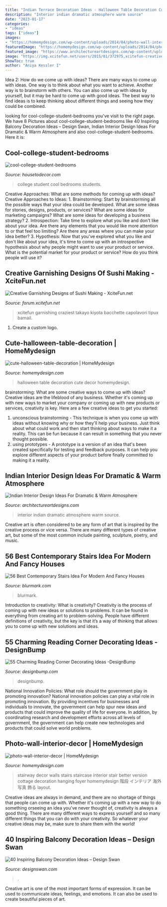 ```yaml
---
title: "Indian Terrace Decoration Ideas - Halloween Table Decoration Cute Decor Homemydesign"
description: "Interior indian dramatic atmosphere warm source"
date: "2023-01-17"
categories:
- "ideas"
tags: ["ideas"]
images:
- "https://homemydesign.com/wp-content/uploads/2014/04/photo-wall-interior-decor.jpg"
featuredImage: "https://homemydesign.com/wp-content/uploads/2014/04/photo-wall-interior-decor.jpg"
featured_image: "https://www.architectureartdesigns.com/wp-content/uploads/2015/02/257.jpg"
image: "https://img.xcitefun.net/users/2015/01/372975,xcitefun-creative-sushi-14.jpg"
ShowToc: true
author: "Aniya Kessler I"
---
```



Idea 2: How do we come up with ideas?
There are many ways to come up with ideas. One way is to think about what you want to achieve. Another way is to brainstorm with others. You can also come up with ideas by yourself, but it may be hard to come up with good ideas. The best way to find ideas is to keep thinking about different things and seeing how they could be combined.

	

		
looking for cool-college-student-bedrooms you've visit to the right page. We have 8 Pictures about cool-college-student-bedrooms like 40 Inspiring Balcony Decoration Ideas – Design Swan, Indian Interior Design Ideas For Dramatic &amp; Warm Atmosphere and also cool-college-student-bedrooms. Here it is:
		
    
## Cool-college-student-bedrooms

<img loading=lazy src="https://housetodecor.com/wp-content/uploads/2020/05/cool-college-student-bedrooms.jpg" onerror="this.onerror=null;this.src='https://tse4.mm.bing.net/th?id=OIP.vNS-vRIGTnTNii3q-dBrhgHaJ4&amp;pid=15.1';" alt="cool-college-student-bedrooms">

_Source: housetodecor.com_

>college student cool bedrooms students. 

	

Creative Approaches: What are some methods for coming up with ideas?
Creative Approaches to Ideas: 1. Brainstorming: Start by brainstorming all the possible ways that your idea could be developed. What are some ideas for stories, designs, products, or services? What are some ideas for marketing campaigns? What are some ideas for developing a business strategy? 2. Introspection: Take time to explore what you like and don't like about your idea. Are there any elements that you would like more attention to or that feel too limiting? Are there any areas where you can make your idea better? 3. Hypothesis: Now that you've explored what you like and don't like about your idea, it's time to come up with an introspective hypothesis about why people might want to use your product or service. What is the potential market for your product or service? How do you think people will use it? 
    
## Creative Garnishing Designs Of Sushi Making - XciteFun.net

<img loading=lazy src="https://img.xcitefun.net/users/2015/01/372975,xcitefun-creative-sushi-14.jpg" onerror="this.onerror=null;this.src='https://tse2.mm.bing.net/th?id=OIP.vvT-cQ2OvxA7nyMwRGvw6AHaHI&amp;pid=15.1';" alt="Creative Garnishing Designs of Sushi Making - XciteFun.net">

_Source: forum.xcitefun.net_

>xcitefun garnishing craziest takayo kiyota bacchette capolavori tipux bamail. 

	

1. Create a custom logo.

    
## Cute-halloween-table-decoration | HomeMydesign

<img loading=lazy src="https://homemydesign.com/wp-content/uploads/2014/09/cute-halloween-table-decoration.jpg" onerror="this.onerror=null;this.src='https://tse4.mm.bing.net/th?id=OIP.U9JnstAdKsqcaKYGXsNmzwHaLG&amp;pid=15.1';" alt="cute-halloween-table-decoration | HomeMydesign">

_Source: homemydesign.com_

>halloween table decoration cute decor homemydesign. 

	

brainstorming: What are some creative ways to come up with ideas?
Creative ideas are the lifeblood of any business. Whether it's coming up with new ways to market your company or coming up with new products or services, creativity is key. Here are a few creative ideas to get you started: 
1. unconscious brainstorming - This technique is when you come up with ideas without knowing why or how they'll help your business. Just think about what could work and then start thinking about ways to make it a reality. This can be fun because it can result in something that you never thought possible. 
2. using prototypes - A prototype is a version of an idea that's been created specifically for testing and feedback purposes. It can help you explore different aspects of your product before finally committed to making it a reality.

    
## Indian Interior Design Ideas For Dramatic &amp; Warm Atmosphere

<img loading=lazy src="https://www.architectureartdesigns.com/wp-content/uploads/2015/02/257.jpg" onerror="this.onerror=null;this.src='https://tse2.mm.bing.net/th?id=OIP.l5fYCdsAVwNEK0NjJoXkAAHaF4&amp;pid=15.1';" alt="Indian Interior Design Ideas For Dramatic &amp; Warm Atmosphere">

_Source: architectureartdesigns.com_

>interior indian dramatic atmosphere warm source. 

	

Creative art is often considered to be any form of art that is inspired by the creative process or vice versa. There are many different types of creative art, but some of the most common include painting, sculpture, poetry, and music.

    
## 56 Best Contemporary Stairs Idea For Modern And Fancy Houses

<img loading=lazy src="https://www.blurmark.com/wp-content/uploads/2017/05/Beautiful-Wooden-Stairs-Idea.jpg" onerror="this.onerror=null;this.src='https://tse3.mm.bing.net/th?id=OIP.vixvAyMZjiT3q45dCChZkQDfEX&amp;pid=15.1';" alt="56 Best Contemporary Stairs Idea For Modern And Fancy Houses">

_Source: blurmark.com_

>blurmark. 

	

Introduction to creativity: What is creativity?
Creativity is the process of coming up with new ideas or solutions to problems. It can be found in everything from creating art to problem-solving. People have different definitions of creativity, but the key is that it’s a way of thinking that allows you to come up with new solutions and ideas.

    
## 55 Charming Reading Corner Decorating Ideas -DesignBump

<img loading=lazy src="http://cdn.designbump.com/wp-content/uploads/2015/11/reading-corner-nook09.jpg" onerror="this.onerror=null;this.src='https://tse2.mm.bing.net/th?id=OIP.4Ae_qFD_PhNIDTuw76pDRwHaLH&amp;pid=15.1';" alt="55 Charming Reading Corner Decorating Ideas -DesignBump">

_Source: designbump.com_

>designbump. 

	

National Innovation Policies: What role should the government play in promoting innovation?
National innovation policies can play a vital role in promoting innovation. By providing incentives for businesses and individuals to innovate, the government can help spur new ideas and products that could improve the quality of life for everyone. In addition, by coordinating research and development efforts across all levels of government, the government can help create new technologies and products that could solve world problems.

    
## Photo-wall-interior-decor | HomeMydesign

<img loading=lazy src="https://homemydesign.com/wp-content/uploads/2014/04/photo-wall-interior-decor.jpg" onerror="this.onerror=null;this.src='https://tse1.mm.bing.net/th?id=OIP.IDmPS-BkPNbyFETX6qlfjAHaLT&amp;pid=15.1';" alt="photo-wall-interior-decor | HomeMydesign">

_Source: homemydesign.com_

>stairway decor walls stairs staircase interior stair better version cottage decoration hanging foyer homemydesign 階段 インテリア 海外 写真 飾る layout. 

	

Creative ideas are always in demand, and there are no shortage of things that people can come up with. Whether it's coming up with a new way to do something orseeing an idea you've never thought of, creativity is always a good thing. There are many different ways to express yourself and so many different things that you can do with your creativity. So whatever your creative ideas may be, make sure to share them with the world!

    
## 40 Inspiring Balcony Decoration Ideas – Design Swan

<img loading=lazy src="https://img.designswan.com/2016/06/balcony/21.jpg" onerror="this.onerror=null;this.src='https://tse1.mm.bing.net/th?id=OIP.dhVI-kCsHqkP3IUUyUYZngHaKP&amp;pid=15.1';" alt="40 Inspiring Balcony Decoration Ideas – Design Swan">

_Source: designswan.com_

>. 

	

Creative art is one of the most important forms of expression. It can be used to communicate ideas, feelings, and emotions. It can also be used to create beautiful pieces of art.

